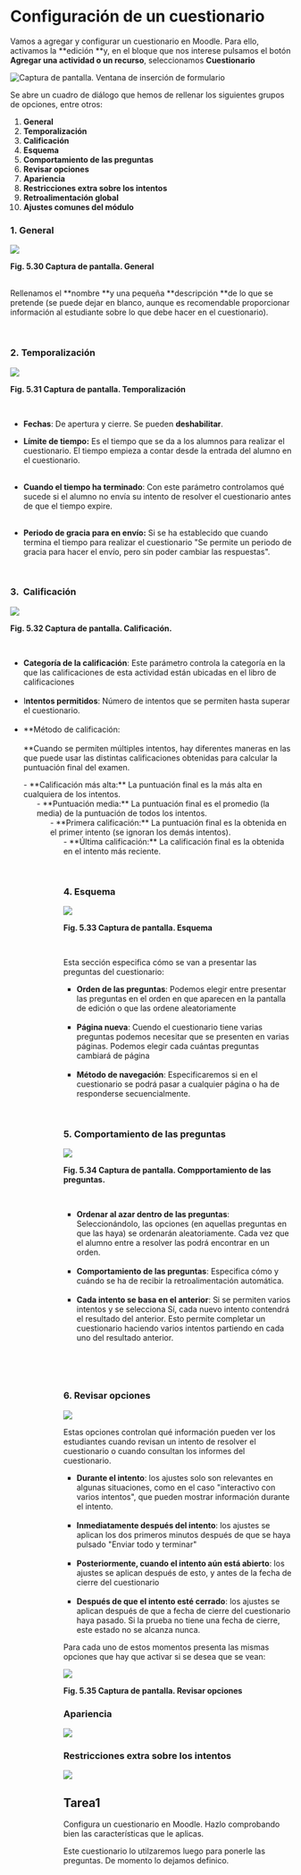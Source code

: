 
# Configuración de un cuestionario

Vamos a agregar y configurar un cuestionario en Moodle. Para ello, activamos la **edición **y, en el bloque que nos interese pulsamos el botón **Agregar una actividad o un recurso**, seleccionamos **Cuestionario**

![Captura de pantalla. Ventana de inserción de formulario](img/agregar_cuestionario.png)

Se abre un cuadro de diálogo que hemos de rellenar los siguientes grupos de opciones, entre otros:

1. **General**
1. **Temporalización**
1. **Calificación**
1. **Esquema**
1. **Comportamiento de las preguntas**
1. **Revisar opciones**
1. **Apariencia**
1. **Restricciones extra sobre los intentos**
1. **Retroalimentación global**
1. **Ajustes comunes del módulo**

### 1. **General**

![](/assets/Selección_248.png)

**Fig. 5.30 Captura de pantalla. General**

<br/> Rellenamos el **nombre **y una pequeña **descripción **de lo que se pretende (se puede dejar en blanco, aunque es recomendable proporcionar información al estudiante sobre lo que debe hacer en el cuestionario).

 

### **2. Temporalización**

![](/assets/Selección_249.png)

**Fig. 5.31 Captura de pantalla. Temporalización**

 

- **Fechas**: De apertura y cierre. Se pueden **deshabilitar**.

- **Límite de tiempo:** Es el tiempo que se da a los alumnos para realizar el cuestionario. El tiempo empieza a contar desde la entrada del alumno en el cuestionario. <br/><br/>
- **Cuando el tiempo ha terminado**: Con este parámetro controlamos qué sucede si el alumno no envía su intento de resolver el cuestionario antes de que el tiempo expire.<br/><br/>
- **Periodo de gracia para en envío:** Si se ha establecido que cuando termina el tiempo para realizar el cuestionario "Se permite un periodo de gracia para hacer el envío, pero sin poder cambiar las respuestas".

 

### 3.  Calificación

![](/assets/Selección_250.png)

**Fig. 5.32 Captura de pantalla. Calificación.**

 

- **Categoría de la calificación**: Este parámetro controla la categoría en la que las calificaciones de esta actividad están ubicadas en el libro de calificaciones<br/> 
- I**ntentos permitidos**: Número de intentos que se permiten hasta superar el cuestionario.<br/><br/>
- **Método de calificación:<br/><br/>**Cuando se permiten múltiples intentos, hay diferentes maneras en las que puede usar las distintas calificaciones obtenidas para calcular la puntuación final del examen.

<li style="list-style-type: none;">
<ul>
- **Calificación más alta:** La puntuación final es la más alta en cualquiera de los intentos.

<li style="list-style-type: none;">
<ul>
- **Puntuación media:** La puntuación final es el promedio (la media) de la puntuación de todos los intentos.

<li style="list-style-type: none;">
<ul>
- **Primera calificación:** La puntuación final es la obtenida en el primer intento (se ignoran los demás intentos).

<li style="list-style-type: none;">
<ul>
- **Última calificación:** La calificación final es la obtenida en el intento más reciente.

 

### **4. Esquema**

![](/assets/Selección_251.png)

**Fig. 5.33 Captura de pantalla. Esquema**

 

Esta sección especifica cómo se van a presentar las preguntas del cuestionario:

- **Orden de las preguntas**: Podemos elegir entre presentar las preguntas en el orden en que aparecen en la pantalla de edición o que las ordene aleatoriamente<br/><br/>
- **Página nueva**: Cuendo el cuestionario tiene varias preguntas podemos necesitar que se presenten en varias páginas. Podemos elegir cada cuántas preguntas cambiará de página<br/><br/>
- **Método de navegación**: Especificaremos si en el cuestionario se podrá pasar a cualquier página o ha de responderse secuencialmente.

 

### 5. Comportamiento de las preguntas

![](/assets/Selección_252.png)

**Fig. 5.34 Captura de pantalla. Compportamiento de las preguntas.**

 

- **Ordenar al azar dentro de las preguntas**: Seleccionándolo, las opciones (en aquellas preguntas en que las haya) se ordenarán aleatoriamente. Cada vez que el alumno entre a resolver las podrá encontrar en un orden.<br/><br/>
- **Comportamiento de las preguntas**: Especifica cómo y cuándo se ha de recibir la retroalimentación automática.<br/><br/>
- **Cada intento se basa en el anterior**: Si se permiten varios intentos y se selecciona Sí, cada nuevo intento contendrá el resultado del anterior. Esto permite completar un cuestionario haciendo varios intentos partiendo en cada uno del resultado anterior.

 

 

### 6. Revisar opciones

![](/assets/Selección_253.png)

Estas opciones controlan qué información pueden ver los estudiantes cuando revisan un intento de resolver el cuestionario o cuando consultan los informes del cuestionario.

- **Durante el intento**: los ajustes solo son relevantes en algunas situaciones, como en el caso "interactivo con varios intentos", que pueden mostrar información durante el intento.<br/><br/>
- **Inmediatamente después del intento**: los ajustes se aplican los dos primeros minutos después de que se haya pulsado "Enviar todo y terminar"<br/><br/>
- **Posteriormente, cuando el intento aún está abierto**: los ajustes se aplican después de esto, y antes de la fecha de cierre del cuestionario<br/><br/>
- **Después de que el intento esté cerrado**: los ajustes se aplican después de que a fecha de cierre del cuestionario haya pasado. Si la prueba no tiene una fecha de cierre, este estado no se alcanza nunca.

Para cada uno de estos momentos presenta las mismas opciones que hay que activar si se desea que se vean:


![](img/cuestionario-revisar_opciones.png)

**Fig. 5.35 Captura de pantalla. Revisar opciones**

### Apariencia

![](/assets/Selección_254.png)

### Restricciones extra sobre los intentos

![](/assets/Selección_254.png)

## Tarea1

Configura un cuestionario en Moodle. Hazlo comprobando bien las características que le aplicas.

Este cuestionario lo utilzaremos luego para ponerle las preguntas. De momento lo dejamos definico.

